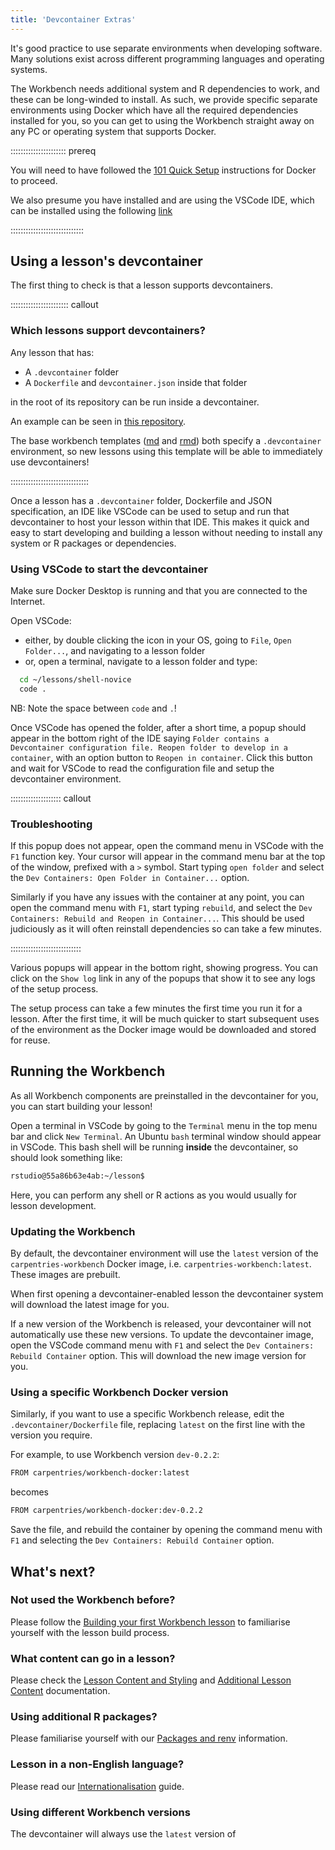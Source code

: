 ```yaml
---
title: 'Devcontainer Extras'
---
```


It's good practice to use separate environments when developing software.
Many solutions exist across different programming languages and operating systems.

The Workbench needs additional system and R dependencies to work, and these can be long-winded to install.
As such, we provide specific separate environments using Docker which have all the required dependencies installed for you, so you can get to using the Workbench straight away on any PC or operating system that supports Docker.

:::::::::::::::::::::: prereq

You will need to have followed the [101 Quick Setup](learners/setup.md#101-docker) instructions for Docker to proceed.

We also presume you have installed and are using the VSCode IDE, which can be installed using the following [link](https://code.visualstudio.com/)

:::::::::::::::::::::::::::::

## Using a lesson's devcontainer

The first thing to check is that a lesson supports devcontainers.

::::::::::::::::::::::: callout

### Which lessons support devcontainers?

Any lesson that has:

- A `.devcontainer` folder
- A `Dockerfile` and `devcontainer.json` inside that folder

in the root of its repository can be run inside a devcontainer.

An example can be seen in [this repository](https://github.com/carpentries/workbench-docs/tree/main/.devcontainer).

The base workbench templates ([md](https://github.com/carpentries/workbench-template-md/tree/main/.devcontainer) and [rmd](https://github.com/carpentries/workbench-template-rmd/tree/main/.devcontainer)) both specify a `.devcontainer` environment, so new lessons using this template will be able to immediately use devcontainers!

:::::::::::::::::::::::::::::::

Once a lesson has a `.devcontainer` folder, Dockerfile and JSON specification, an IDE like VSCode can be used to setup and run that devcontainer to host your lesson within that IDE.
This makes it quick and easy to start developing and building a lesson without needing to install any system or R packages or dependencies.

### Using VSCode to start the devcontainer

Make sure Docker Desktop is running and that you are connected to the Internet.

Open VSCode:

- either, by double clicking the icon in your OS, going to `File`, `Open Folder...`, and navigating to a lesson folder 
- or, open a terminal, navigate to a lesson folder and type:

```bash
  cd ~/lessons/shell-novice
  code .
```

NB: Note the space between `code` and `.`!

Once VSCode has opened the folder, after a short time, a popup should appear in the bottom right of the IDE saying `Folder contains a Devcontainer configuration file. Reopen folder to develop in a container`, with an option button to `Reopen in container`.
Click this button and wait for VSCode to read the configuration file and setup the devcontainer environment.

:::::::::::::::::::: callout

### Troubleshooting

If this popup does not appear, open the command menu in VSCode with the `F1` function key.
Your cursor will appear in the command menu bar at the top of the window, prefixed with a `>` symbol.
Start typing `open folder` and select the `Dev Containers: Open Folder in Container...` option.

Similarly if you have any issues with the container at any point, you can open the command menu with `F1`, start typing `rebuild`, and select the `Dev Containers: Rebuild and Reopen in Container...`. This should be used judiciously as it will often reinstall dependencies so can take a few minutes.

::::::::::::::::::::::::::::

Various popups will appear in the bottom right, showing progress.
You can click on the `Show log` link in any of the popups that show it to see any logs of the setup process.

The setup process can take a few minutes the first time you run it for a lesson.
After the first time, it will be much quicker to start subsequent uses of the environment as the Docker image would be downloaded and stored for reuse.

## Running the Workbench

As all Workbench components are preinstalled in the devcontainer for you, you can start building your lesson!

Open a terminal in VSCode by going to the `Terminal` menu in the top menu bar and click `New Terminal`.
An Ubuntu `bash` terminal window should appear in VSCode.
This bash shell will be running **inside** the devcontainer, so should look something like:

```bash
rstudio@55a86b63e4ab:~/lesson$ 
```

Here, you can perform any shell or R actions as you would usually for lesson development.

### Updating the Workbench

By default, the devcontainer environment will use the `latest` version of the `carpentries-workbench` Docker image, i.e. `carpentries-workbench:latest`. These images are prebuilt.

When first opening a devcontainer-enabled lesson the devcontainer system will download the latest image for you.

If a new version of the Workbench is released, your devcontainer will not automatically use these new versions. To update the devcontainer image, open the VSCode command menu with `F1` and select the `Dev Containers: Rebuild Container` option.
This will download the new image version for you.

### Using a specific Workbench Docker version

Similarly, if you want to use a specific Workbench release, edit the `.devcontainer/Dockerfile` file, replacing `latest` on the first line with the version you require.

For example, to use Workbench version `dev-0.2.2`:

```bash
FROM carpentries/workbench-docker:latest
```

becomes

```bash
FROM carpentries/workbench-docker:dev-0.2.2
```

Save the file, and rebuild the container by opening the command menu with `F1` and selecting the `Dev Containers: Rebuild Container` option.


## What's next?

### Not used the Workbench before?

Please follow the [Building your first Workbench lesson](episodes/01-first-lesson.md) to familiarise yourself with the lesson build process.

### What content can go in a lesson?

Please check the [Lesson Content and Styling](episodes/02-content-styling.md) and [Additional Lesson Content](03-additional-content.md) documentation.

### Using additional R packages?

Please familiarise yourself with our [Packages and renv](episodes/04-r-and-renv.md) information.

### Lesson in a non-English language?

Please read our [Internationalisation](episodes/05-il8n.md) guide.

### Using different Workbench versions

The devcontainer will always use the `latest` version of 
